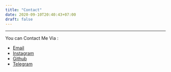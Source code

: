 ```yaml
---
title: "Contact"
date: 2020-09-10T20:40:43+07:00
draft: false
---
```


---------------------------

You can Contact Me Via :

* [Email](mailto:jokopurnomo07@pm.me)
* [Instagram](https://instagram.com/rokiadhytama)
* [Github](https://github.com/jokoprn07)
* [Telegram](https://t.me/JokoGanss)

